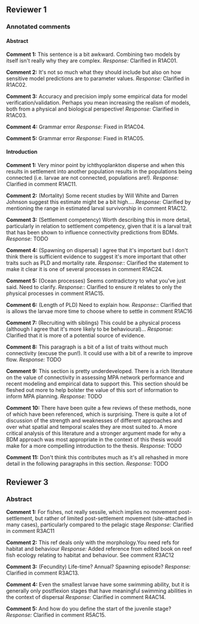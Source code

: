 ## Reviewer 1

### Annotated comments

#### Abstract

**Comment 1:** This sentence is a bit awkward. Combining two models by itself isn't really why they are complex.
*Response:* Clarified in R1AC01.

**Comment 2:** It's not so much what they should include but also on how sensitive model predictions are to parameter values.
*Response:* Clarified in R1AC02.

**Comment 3:** Accuracy and precision imply some empirical data for model verification/validation. Perhaps you mean increasing the realism of models, both from a physical and biological perspective!
*Response:* Clarified in R1AC03.

**Comment 4:** Grammar error
*Response:* Fixed in R1AC04.

**Comment 5:** Grammar error
*Response:* Fixed in R1AC05.

#### Introduction

**Comment 1:** Very minor point by ichthyoplankton disperse and when this results in settlement into another population results in the populations being connected (i.e. larvae are not connected, populations are!).
*Response:* Clarified in comment R1AC11.

**Comment 2:** (Mortality) Some recent studies by Will White and Darren Johnson suggest this estimate might be a bit high....
*Response:* Clarified by mentioning the range in estimated larval survivorship in comment R1AC12.

**Comment 3:** (Settlement competency) Worth describing this in more detail, particularly in relation to settlement competency, given that it is a larval trait that has been shown to influence connectivity predictions from BDMs.
*Response:* TODO

**Comment 4:** (Spawning on dispersal) I agree that it's important but I don't think there is sufficient evidence to suggest it's more important that other traits such as PLD and mortality rate.
*Response:*: Clarified the statement to make it clear it is one of several processes in comment R1AC24.

**Comment 5:** (Ocean processes) Seems contradictory to what you've just said. Need to clarify.
*Response:*: Clarified to ensure it relates to only the physical processes in comment R1AC15.

**Comment 6:** (Length of PLD) Need to explain how.
*Response:*: Clarified that is allows the larvae more time to choose where to settle in comment R1AC16

**Comment 7:** (Recruiting with siblings) This could be a physical process (although I agree that it's more likely to be behavioural)...
*Response:* Clarified that it is more of a potential source of evidence.

**Comment 8:** This paragraph is a bit of a list of traits without much connectivity (excuse the pun!). It could use with a bit of a rewrite to improve flow.
*Response:* TODO

**Comment 9:** This section is pretty underdeveloped. There is a rich literature on the value of connectivity in assessing MPA network performance and recent modeling and empirical data to support this. This section should be fleshed out more to help bolster the value of this sort of information to inform MPA planning.
*Response:* TODO

**Comment 10:** There have been quite a few reviews of these methods, none of which have been referenced, which is surprising. There is quite a lot of discussion of the strength and weaknesses of different approaches and over what spatial and temporal scales they are most suited to. A more critical analysis of this literature and a stronger argument made for why a BDM approach was most appropriate in the context of this thesis would make for a more compelling introduction to the thesis.
*Response:* TODO

**Comment 11:** Don't think this contributes much as it's all rehashed in more detail in the following paragraphs in this section.
*Response:* TODO



## Reviewer 3

### Abstract

**Comment 1:** For fishes, not really sessile, which implies no movement post-settlement, but rather of limited post-settlement movement (site-attached in many cases), particularly compared to the pelagic stage
*Response:* Clarified in comment R3AC11

**Comment 2:** This ref deals only with the morphology.You need refs for habitat and behaviour
*Response:* Added reference from edited book on reef fish ecology relating to habitat and behaviour. See comment R3AC12

**Comment 3:** (Fecundity) Life-time? Annual? Spawning episode?
*Response:* Clarified in comment R3AC13.

**Comment 4:** Even the smallest larvae have some swimming ability, but it is generally only postflexion stages that have meaningful swimming abilities in the context of dispersal
*Response:* Clarified in comment R4AC14.

**Comment 5:** And how do you define the start of the juvenile stage?
*Response:* Clarified in comment R5AC15.
